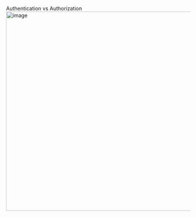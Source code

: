 Authentication vs Authorization 
<img width="545" alt="image" src="https://github.com/jjullimayanne/roadmap-security/assets/79465402/267fda7a-d9ea-443c-ad8f-d5fa499cbfec">
